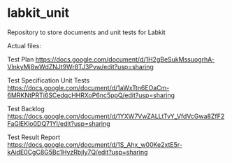 # labkit_unit
Repository to store documents and unit tests for Labkit


Actual files:

Test Plan
https://docs.google.com/document/d/1H2gBeSukMssuogrhA-VlnkyMj8wWdZNJt9Wr8TJ3Pvw/edit?usp=sharing

Test Specification Unit Tests
https://docs.google.com/document/d/1aWxTtn6EOaCm-6MRKNtPRTi6SCedqcHHRXoP6nc5ppQ/edit?usp=sharing

Test Backlog
https://docs.google.com/document/d/1YXW7VwZALLtTvY_VfdVcGwa8ZfF2FaGlEKlo0DQ71YI/edit?usp=sharing

Test Result Report
https://docs.google.com/document/d/1S_Ahx_w00Ke2xtE5r-kAidE0CgC8G5Bc1HyzRbjly7Q/edit?usp=sharing
